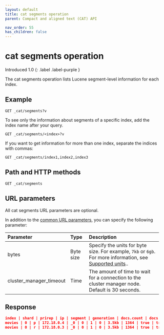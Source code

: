 ```yaml
---
layout: default
title: cat segments operation
parent: Compact and aligned text (CAT) API

nav_order: 55
has_children: false
---
```


# cat segments operation
Introduced 1.0
{: .label .label-purple }

The cat segments operation lists Lucene segment-level information for each index.

## Example

```
GET _cat/segments?v
```

To see only the information about segments of a specific index, add the index name after your query.

```
GET _cat/segments/<index>?v
```

If you want to get information for more than one index, separate the indices with commas:

```
GET _cat/segments/index1,index2,index3
```

## Path and HTTP methods

```
GET _cat/segments
```

## URL parameters

All cat segments URL parameters are optional.

In addition to the [common URL parameters]({{site.url}}{{site.baseurl}}/api-reference/cat/index), you can specify the following parameter:

Parameter | Type | Description
:--- | :--- | :---
bytes | Byte size | Specify the units for byte size. For example, `7kb` or `6gb`. For more information, see [Supported units]({{site.url}}{{site.baseurl}}/opensearch/units/)..
cluster_manager_timeout | Time | The amount of time to wait for a connection to the cluster manager node. Default is 30 seconds.


## Response

```json
index | shard | prirep | ip | segment | generation | docs.count | docs.deleted | size | size.memory | committed | searchable | version | compound
movies | 0 | p | 172.18.0.4 | _0 | 0 | 1 | 0 | 3.5kb | 1364 | true | true | 8.7.0 | true
movies | 0 | r | 172.18.0.3 | _0 | 0 | 1 | 0 | 3.5kb | 1364 | true | true | 8.7.0 | true
```
